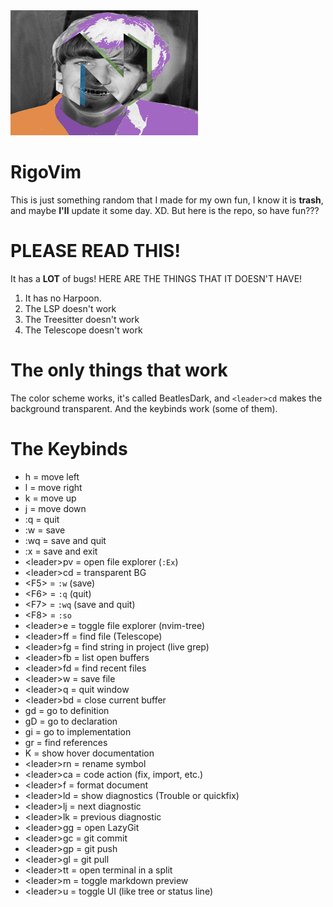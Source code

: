 <!DOCTYPE html>
<html lang="en">
<head>
  <meta charset="UTF-8">
</head>
<body>
  <img src="Ringo_logo.png" alt="Logo" width="300" height="200">

  <h1>RigoVim</h1>
  <p>
    This is just something random that I made for my own fun, I know it is <strong>trash</strong>, and maybe <strong>I'll</strong> update it some day. XD.
    But here is the repo, so have fun???
  </p>

  <h1>PLEASE READ THIS!</h1>
  <p>It has a <strong>LOT</strong> of bugs! HERE ARE THE THINGS THAT IT DOESN'T HAVE!</p>
  <ol>
    <li>It has no Harpoon.</li>
    <li>The LSP doesn't work</li>
    <li>The Treesitter doesn't work</li>
    <li>The Telescope doesn't work</li>
  </ol>

  <h1>The only things that work</h1>
  <p>
    The color scheme works, it's called BeatlesDark, and <code>&lt;leader&gt;cd</code> makes the background transparent.
    And the keybinds work (some of them).
  </p>

  <h1>The Keybinds</h1>
  <ul>
    <li>h = move left</li>
    <li>l = move right</li>
    <li>k = move up</li>
    <li>j = move down</li>
    <li>:q = quit</li>
    <li>:w = save</li>
    <li>:wq = save and quit</li>
    <li>:x = save and exit</li>
    <li>&lt;leader&gt;pv = open file explorer (<code>:Ex</code>)</li>
    <li>&lt;leader&gt;cd = transparent BG</li>
    <li>&lt;F5&gt; = <code>:w</code> (save)</li>
    <li>&lt;F6&gt; = <code>:q</code> (quit)</li>
    <li>&lt;F7&gt; = <code>:wq</code> (save and quit)</li>
    <li>&lt;F8&gt; = <code>:so</code></li>
    <li>&lt;leader&gt;e = toggle file explorer (nvim-tree)</li>
    <li>&lt;leader&gt;ff = find file (Telescope)</li>
    <li>&lt;leader&gt;fg = find string in project (live grep)</li>
    <li>&lt;leader&gt;fb = list open buffers</li>
    <li>&lt;leader&gt;fd = find recent files</li>
    <li>&lt;leader&gt;w = save file</li>
    <li>&lt;leader&gt;q = quit window</li>
    <li>&lt;leader&gt;bd = close current buffer</li>
    <li>gd = go to definition</li>
    <li>gD = go to declaration</li>
    <li>gi = go to implementation</li>
    <li>gr = find references</li>
    <li>K = show hover documentation</li>
    <li>&lt;leader&gt;rn = rename symbol</li>
    <li>&lt;leader&gt;ca = code action (fix, import, etc.)</li>
    <li>&lt;leader&gt;f = format document</li>
    <li>&lt;leader&gt;ld = show diagnostics (Trouble or quickfix)</li>
    <li>&lt;leader&gt;lj = next diagnostic</li>
    <li>&lt;leader&gt;lk = previous diagnostic</li>
    <li>&lt;leader&gt;gg = open LazyGit</li>
    <li>&lt;leader&gt;gc = git commit</li>
    <li>&lt;leader&gt;gp = git push</li>
    <li>&lt;leader&gt;gl = git pull</li>
    <li>&lt;leader&gt;tt = open terminal in a split</li>
    <li>&lt;leader&gt;m = toggle markdown preview</li>
    <li>&lt;leader&gt;u = toggle UI (like tree or status line)</li>
  </ul>
</body>
</html>
